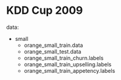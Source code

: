 KDD Cup 2009
============

data:

- small
  - orange_small_train.data
  - orange_small_test.data
  - orange_small_train_churn.labels
  - orange_small_train_upselling.labels
  - orange_small_train_appetency.labels
